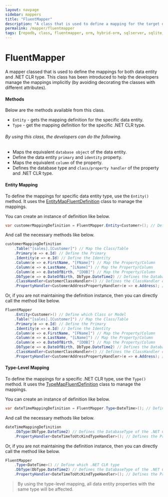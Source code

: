```yaml
---
layout: navpage
sidebar: mappers
title: "FluentMapper"
description: "A class that is used to define a mapping for the target data entity in a fluent way."
permalink: /mapper/fluentmapper
tags: [repodb, class, fluentmapper, orm, hybrid-orm, sqlserver, sqlite, mysql, postgresql]
---
```


# FluentMapper

A mapper classed that is used to define the mappings for both data entity and .NET CLR type. This class has been introduced to help the developers manage the mappings implicitly (by avoiding decorating the classes with different attributes).

#### Methods

Below are the methods available from this class.

- `Entity` - gets the mapping definition for the specific data entity.
- `Type` - get the mapping definition for the specific .NET CLR type.

###### By using this class, the developers can do the following.

- Maps the equivalent `database object` of the data entity.
- Define the data entity `primary` and `identity` property.
- Maps the equivalent `column` of the property.
- Defines the database type and `class/property handler` of the property and .NET CLR type.

#### Entity Mapping

To define the mappings for specific data entity type, use the `Entity()` method. It uses the [EntityMapFluentDefinition](/class/entitymapfluentdefinition) class to manage the mappings.

You can create an instance of definition like below.

```csharp
var customerMappingDefinition = FluentMapper.Entity<Customer>(); // Define which Class or Model
```

And call the necessary methods like below.

```csharp
customerMappingDefinition
    .Table("[sales].[Customer]") // Map the Class/Table
    .Primary(e => e.Id) // Define the Primary
    .Identity(e => e.Id) // Define the Identity
    .Column(e => e.FirstName, "[FName]") // Map the Property/Column
    .Column(e => e.LastName, "[LName]") // Map the Property/Column
    .Column(e => e.DateOfBirth, "[DOB]") // Map the Property/Column
    .DbType(e => e.DateOfBirth, DbType.DateTime2) // Defines the DatabaseType of the Property
    .ClassHandler<CustomerClassHandler>() // Defines the ClassHandler of the Model
    .PropertyHandler<CustomerAddressPropertyHandler>(e => e.Address); // Defines the PropertyHandler of the Property
```

Or, if you are not maintaining the definition instance, then you can directly call the method like below.

```csharp
FluentMapper
    .Entity<Customer>() // Define which Class or Model
    .Table("[sales].[Customer]") // Map the Class/Table
    .Primary(e => e.Id) // Define the Primary
    .Identity(e => e.Id) // Define the Identity
    .Column(e => e.FirstName, "[FName]") // Map the Property/Column
    .Column(e => e.LastName, "[LName]") // Map the Property/Column
    .Column(e => e.DateOfBirth, "[DOB]") // Map the Property/Column
    .DbType(e => e.DateOfBirth, DbType.DateTime2) // Defines the DatabaseType of the Property
    .ClassHandler<CustomerClassHandler>() // Defines the ClassHandler of the Model
    .PropertyHandler<CustomerAddressPropertyHandler>(e => e.Address); // Defines the PropertyHandler of the Property
```

#### Type-Level Mapping

To define the mappings for a specific .NET CLR type, use the `Type()` method. It uses the [TypeMapFluentDefinition](/class/typemapfluentdefinition) class to manage the mappings.

You can create an instance of definition like below.

```csharp
var dateTimeMappingDefinition = FluentMapper.Type<DateTime>(); // Define which .NET CLR type
```

And call the necessary methods like below.

```csharp
dateTimeMappingDefinition
    .DbType(DbType.DateTime2) // Defines the DatabaseType of the .NET CLR type
    .PropertyHandler<DateTimeToUtcKindTypeHandler>(); // Defines the PropertyHandler of the .NET CLR type
```

Or, if you are not maintaining the definition instance, then you can directly call the method like below.

```csharp
FluentMapper
    .Type<DateTime>() // Define which .NET CLR type
    .DbType(DbType.DateTime2) // Defines the DatabaseType of the .NET CLR type
    .PropertyHandler<DateTimeToUtcKindTypeHandler>(); // Defines the PropertyHandler of the .NET CLR type
```

> By using the type-level mapping, all data entity properties with the same type will be affected.
